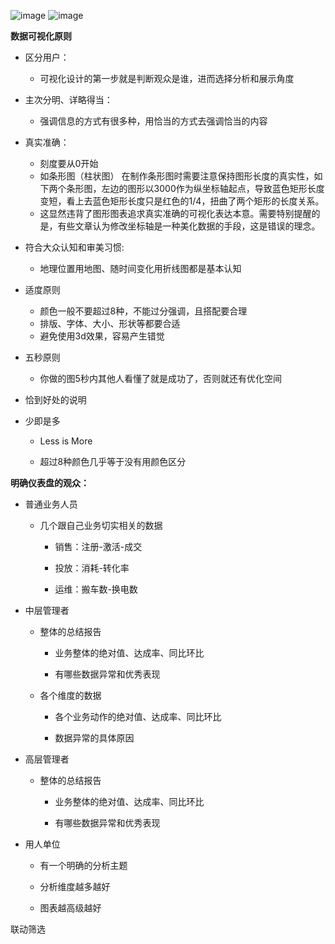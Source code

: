 ![image](https://github.com/user-attachments/assets/8fbd3f7b-9a7a-4a0f-88c1-df547e038382)
![image](https://github.com/user-attachments/assets/10ecb6f3-2c06-4c0d-a137-67196d1fefb2)

**数据可视化原则**

- 区分用户：

  - 可视化设计的第一步就是判断观众是谁，进而选择分析和展示角度

- 主次分明、详略得当：

  - 强调信息的方式有很多种，用恰当的方式去强调恰当的内容

- 真实准确：

  - 刻度要从0开始
  - 如条形图（柱状图） 在制作条形图时需要注意保持图形长度的真实性，如下两个条形图，左边的图形以3000作为纵坐标轴起点，导致蓝色矩形长度变短，看上去蓝色矩形长度只是红色的1/4，扭曲了两个矩形的长度关系。
  - 这显然违背了图形图表追求真实准确的可视化表达本意。需要特别提醒的是，有些文章认为修改坐标轴是一种美化数据的手段，这是错误的理念。

- 符合大众认知和审美习惯:

  - 地理位置用地图、随时间变化用折线图都是基本认知

- 适度原则

  - 颜色一般不要超过8种，不能过分强调，且搭配要合理
  - 排版、字体、大小、形状等都要合适
  - 避免使用3d效果，容易产生错觉

- 五秒原则

  - 你做的图5秒内其他人看懂了就是成功了，否则就还有优化空间

- 恰到好处的说明

- 少即是多

  - Less is More

  - 超过8种颜色几乎等于没有用颜色区分







**明确仪表盘的观众：**

- 普通业务人员

  - 几个跟自己业务切实相关的数据

    - 销售：注册-激活-成交

    - 投放：消耗-转化率

    - 运维：搬车数-换电数

- 中层管理者

  - 整体的总结报告

    - 业务整体的绝对值、达成率、同比环比

    - 有哪些数据异常和优秀表现

  - 各个维度的数据

    - 各个业务动作的绝对值、达成率、同比环比

    - 数据异常的具体原因

- 高层管理者

  - 整体的总结报告

    - 业务整体的绝对值、达成率、同比环比

    - 有哪些数据异常和优秀表现

- 用人单位

  - 有一个明确的分析主题

  - 分析维度越多越好

  - 图表越高级越好



联动筛选
